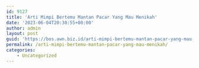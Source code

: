 ```yaml
---
id: 9127
title: 'Arti Mimpi Bertemu Mantan Pacar Yang Mau Menikah'
date: '2023-06-04T20:30:55+00:00'
author: admin
layout: post
guid: 'https://bos.awn.biz.id/arti-mimpi-bertemu-mantan-pacar-yang-mau-menikah/'
permalink: /arti-mimpi-bertemu-mantan-pacar-yang-mau-menikah/
categories:
    - Uncategorized
---
```



